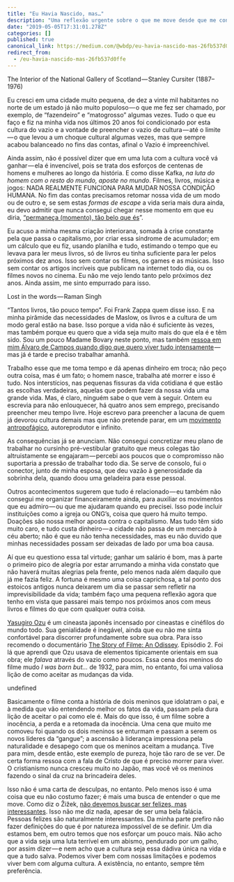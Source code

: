 ```yaml
---
title: "Eu Havia Nascido, mas…"
description: "Uma reflexão urgente sobre o que me move desde que me conheço por gente"
date: "2019-05-05T17:31:01.278Z"
categories: []
published: true
canonical_link: https://medium.com/@wbdp/eu-havia-nascido-mas-26fb537d0ffe
redirect_from:
  - /eu-havia-nascido-mas-26fb537d0ffe
---
```


The Interior of the National Gallery of Scotland — Stanley Cursiter (1887–1976)

Eu cresci em uma cidade muito pequena, de dez a vinte mil habitantes no norte de um estado já não muito populoso — o que me fez ser chamado, por exemplo, de “fazendeiro” e “matogrosso” algumas vezes. Tudo o que eu faço e fiz na minha vida nos últimos 20 anos foi condicionado por esta cultura do vazio e a vontade de preencher o vazio de cultura — até o limite — o que levou a um choque cultural algumas vezes, mas que sempre acabou balanceado no fins das contas, afinal o Vazio é impreenchível.

Ainda assim, não é possível dizer que em uma luta com a cultura você vá ganhar — ela é invencível, pois se trata dos esforços de centenas de homens e mulheres ao longo da história. E como disse Kafka, _na luta do homem com o resto do mundo, aposte no mundo_. Filmes, livros, música e jogos: NADA REALMENTE FUNCIONA PARA MUDAR NOSSA CONDIÇÃO HUMANA. No fim das contas precisamos retomar nossa vida de um modo ou de outro e, se sem estas _formas de escape_ a vida seria mais dura ainda, eu devo admitir que nunca consegui chegar nesse momento em que eu diria, [“permaneça (momento), tão belo que és](https://pt.wikipedia.org/wiki/Fausto)”.

Eu acuso a minha mesma criação interiorana, somada à crise constante pela que passa o capitalismo, por criar essa síndrome de acumulador; em um cálculo que eu fiz, usando planilha e tudo, estimando o tempo que eu levava para ler meus livros, só de livros eu tinha suficiente para ler pelos próximos dez anos. Isso sem contar os filmes, os games e as músicas. Isso sem contar os artigos incríveis que publicam na internet todo dia, ou os filmes novos no cinema. Eu não me vejo lendo tanto pelo próximos dez anos. Ainda assim, me sinto empurrado para isso.

Lost in the words — Raman Singh

“Tantos livros, tão pouco tempo”. Foi Frank Zappa quem disse isso. E na minha pirâmide das necessidades de Maslow, os livros e a cultura de um modo geral estão na base. Isso porque a vida não é suficiente às vezes, mas também porque eu quero que a vida seja muito mais do que ela é e têm sido. Sou um pouco Madame Bovary neste ponto, mas também [ressoa em mim Álvaro de Campos quando digo que quero viver tudo intensamente](http://www.citador.pt/poemas/passagem-das-horas-alvaro-de-camposbrbheteronimo-de-fernando-pessoa) — mas já é tarde e preciso trabalhar amanhã.

Trabalho esse que me toma tempo e dá apenas dinheiro em troca; não peço outra coisa, mas é um fato; o homem nasce, trabalha até morrer e isso é tudo. Nos interstícios, nas pequenas fissuras da vida cotidiana é que estão as escolhas verdadeiras, aquelas que podem fazer da nossa vida uma grande vida. Mas, é claro, ninguém sabe o que vem à seguir. Ontem eu escrevia para não enlouquecer, há quatro anos sem emprego, precisando preencher meu tempo livre. Hoje escrevo para preencher a lacuna de quem já devorou cultura demais mas que não pretende parar, em um [movimento antropofágico](https://pt.wikipedia.org/wiki/Movimento_antropof%C3%A1gico), autoreprodutor e infinito.

As consequências já se anunciam. Não consegui concretizar meu plano de trabalhar no cursinho pré-vestibular gratuito que meus colegas tão altruistamente se engajaram — percebi aos poucos que o compromisso não suportaria a pressão de trabalhar todo dia. Se serve de consolo, fui o conector, junto de minha esposa, que deu vazão à generosidade da sobrinha dela, quando doou uma geladeira para esse pessoal.

Outros acontecimentos sugerem que tudo é relacionado — eu também não consegui me organizar financeiramente ainda, para auxiliar os movimentos que eu admiro — ou que me ajudaram quando eu precisei. Isso pode incluir instituições como a igreja ou ONG’s, coisa que quero há muito tempo. Doações são nossa melhor aposta contra o capitalismo. Mas tudo têm sido muito caro, e tudo custa dinheiro — a cidade não passa de um mercado à céu aberto; não é que eu não tenha necessidades, mas eu não duvido que minhas necessidades possam ser deixadas de lado por uma boa causa.

Aí que eu questiono essa tal virtude; ganhar um salário é bom, mas à parte o primeiro pico de alegria por estar arrumando a minha vida constato que não haverá muitas alegrias pela frente, pelo menos nada além daquilo que já me fazia feliz. A fortuna é mesmo uma coisa caprichosa, a tal ponto dos estoicos antigos nunca deixarem um dia se passar sem refletir na imprevisibilidade da vida; também faço uma pequena reflexão agora que tenho em vista que passarei mais tempo nos próximos anos com meus livros e filmes do que com qualquer outra coisa.



[Yasugiro Ozu](https://pt.wikipedia.org/wiki/Yasujiro_Ozu) é um cineasta japonês incensado por cineastas e cinéfilos do mundo todo. Sua genialidade é inegável, ainda que eu não me sinta confortável para discorrer profundamente sobre sua obra. Para isso recomendo o documentário [The Story of Filme: An Odissey](https://www.youtube.com/watch?v=p-VAG9v5xnw). Episódio 2. Foi lá que aprendi que Ozu usava de elementos tipicamente orientais em sua obra; ele _falava_ através do vazio como poucos. Essa cena dos meninos do filme mudo _I was born but…_ de 1932, para mim, no entanto, foi uma valiosa lição de como aceitar as mudanças da vida.

undefined

Basicamente o filme conta a história de dois meninos que idolatram o pai, e à medida que vão entendendo melhor os fatos da vida, passam pela dura lição de aceitar o pai como ele é. Mais do que isso, é um filme sobre a inocência, a perda e a retomada da inocência. Uma cena que muito me comoveu foi quando os dois meninos se enturmam e passam a serem os novos líderes da “gangue”; a ascensão à liderança impressiona pela naturalidade e desapego com que os meninos aceitam a mudança. Tive para mim, desde então, este exemplo de pureza, hoje tão raro de se ver. De certa forma ressoa com a fala de Cristo de que é preciso morrer para viver. O cristianismo nunca cresceu muito no Japão, mas você vê os meninos fazendo o sinal da cruz na brincadeira deles.

Isso não é uma carta de desculpas, no entanto. Pelo menos isso é uma coisa que eu não costumo fazer; é mais uma busca de entender o que me move. Como diz o Žižek, [não devemos buscar ser felizes, mas interessantes](https://www.youtube.com/watch?v=U88jj6PSD7w). Isso não me diz nada, apesar de ser uma bela falácia. Pessoas felizes são naturalmente interessantes. Da minha parte prefiro não fazer definições do que é por natureza impossível de se definir. Um dia estamos bem, em outro temos que nos esforçar um pouco mais. Não acho que a vida seja uma luta terrível em um abismo, pendurado por um galho, por assim dizer — e nem acho que a cultura seja essa dádiva única na vida e que a tudo salva. Podemos viver bem com nossas limitações e podemos viver bem com alguma cultura. A existência, no entanto, sempre têm preferência.

